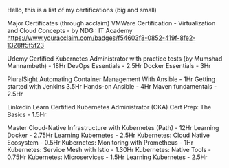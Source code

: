 Hello, 
this is a list of my certifications (big and small)



Major Certificates (through acclaim)
  VMWare Certification - Virtualization and Cloud Concepts - by NDG : IT Academy
    https://www.youracclaim.com/badges/f54603f8-0852-419f-8fe2-1328ff5f5f23
  
  
Udemy
  Certified Kubernetes Administrator with practice tests (by Mumshad Mannambeth) - 18Hr 
  DevOps Essentials - 2.5Hr
  Docker Essentials - 3Hr
  
  
PluralSight
  Automating Container Management With Ansible - 1Hr
  Getting started with Jenkins 3.5Hr
  Hands-on Ansible - 4Hr
  Maven fundamentals - 2.5Hr
  
Linkedin Learn
  Certified Kubernetes Administrator (CKA) Cert Prep: The Basics - 1.5Hr
  
  Master Cloud-Native Infrastructure with Kubernetes (Path) - 12Hr
    Learning Docker - 2.75Hr
    Learning Kubernetes - 2.5Hr
    Kubernetes: Cloud Native Ecosystem - 0.5Hr
    Kubernetes: Monitoring with Prometheus - 1Hr
    Kubernetes: Service Mesh with Istio - 1.30Hr
    Kubernetes: Native Tools - 0.75Hr
    Kubernetes: Microservices - 1.5Hr
    Learning Kubernetes - 2.5Hr
  
